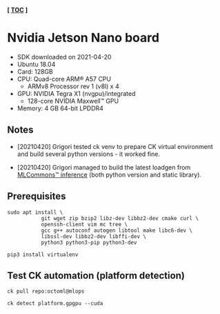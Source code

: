 **[ [TOC](../README.md) ]**

# Nvidia Jetson Nano board

* SDK downloaded on 2021-04-20
* Ubuntu 18.04
* Card: 128GB
* CPU: Quad-core ARM® A57 CPU
  * ARMv8 Processor rev 1 (v8l) x 4
* GPU: NVIDIA Tegra X1 (nvgpu)/integrated
  * 128-core NVIDIA Maxwell™ GPU
* Memory: 4 GB 64-bit LPDDR4

## Notes

* [20210420] Grigori tested ck venv to prepare CK virtual environment 
  and build several python versions - it worked fine.

* [20210420] Grigori managed to build the latest loadgen 
  from [MLCommons&trade; inference](https://github.com/mlcommons/inference/tree/master/loadgen)
  (both python version and static library).


## Prerequisites

```
sudo apt install \
           git wget zip bzip2 libz-dev libbz2-dev cmake curl \
           openssh-client vim mc tree \
           gcc g++ autoconf autogen libtool make libc6-dev \
           libssl-dev libbz2-dev libffi-dev \
           python3 python3-pip python3-dev

pip3 install virtualenv
```

## Test CK automation (platform detection)

```
ck pull repo:octoml@mlops

ck detect platform.gpgpu --cuda
```
